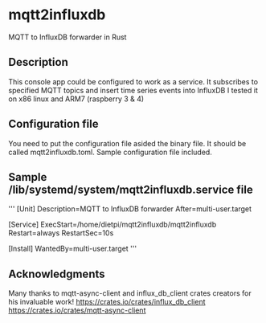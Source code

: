 # mqtt2influxdb
MQTT to InfluxDB forwarder in Rust

## Description

This console app could be configured to work as a service.
It subscribes to specified MQTT topics and insert time series events into InfluxDB 
I tested it on x86 linux and ARM7 (raspberry 3 & 4)

## Configuration file

You need to put the configuration file asided the binary file. It should be called mqtt2influxdb.toml.
Sample configuration file included.

## Sample /lib/systemd/system/mqtt2influxdb.service file

'''
[Unit]
Description=MQTT to InfluxDB forwarder
After=multi-user.target

[Service]
ExecStart=/home/dietpi/mqtt2influxdb/mqtt2influxdb
Restart=always
RestartSec=10s

[Install]
WantedBy=multi-user.target
'''

## Acknowledgments

Many thanks to mqtt-async-client and influx_db_client crates creators for his invaluable work!
https://crates.io/crates/influx_db_client
https://crates.io/crates/mqtt-async-client

